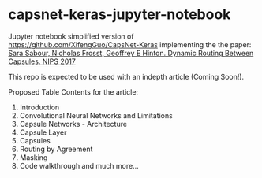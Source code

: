 # capsnet-keras-jupyter-notebook
Jupyter notebook simplified version of https://github.com/XifengGuo/CapsNet-Keras implementing the the paper:   
[Sara Sabour, Nicholas Frosst, Geoffrey E Hinton. Dynamic Routing Between Capsules. NIPS 2017](https://arxiv.org/abs/1710.09829)   



This repo is expected to be used with an indepth article (Coming Soon!).

Proposed Table Contents for the article:
1. Introduction
2. Convolutional Neural Networks and Limitations
3. Capsule Networks - Architecture
4. Capsule Layer
5. Capsules
6. Routing by Agreement
7. Masking
8. Code walkthrough
and much more...
